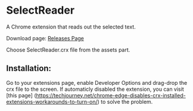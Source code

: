 # SelectReader
A Chrome extension that reads out the selected text.

Download page: [Releases Page](https://github.com/Segilmez06/SelectReader/releases/latest)

Choose SelectReader.crx file from the assets part.

## Installation:
Go to your extensions page, enable Developer Options and drag-drop the crx file to the screen. If automaticly disabled the extension, you can visit [this page] (https://techjourney.net/chrome-edge-disables-crx-installed-extensions-workarounds-to-turn-on/) to solve the problem.
